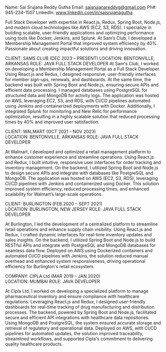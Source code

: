 Name: Sai Srujana Reddy Gutha
      Email: saisrujanareddyg@gmail.com
                                                                                     Ph#: 945-234-1507
					LinkedIn: www.linkedin.com/in/saisrujanagutha


Full Stack Developer with expertise in React.js, Redux, Spring Boot, Node.js, and modern cloud technologies like AWS (EC2, S3, RDS). I specialize in building scalable, user-friendly applications and optimizing performance using tools like Docker, Jenkins, and Splunk. At Sam’s Club, I developed a Membership Management Portal that improved system efficiency by 40%. Passionate about creating impactful solutions and driving innovation.

CLIENT: SAMS CLUB							    		(DEC 2023 – PRESENT)
LOCATION: BENTONVILLE, ARKANSAS
ROLE: JAVA FULL STACK DEVELOPER
At Sam's Club, I worked on developing a Membership Management Portal as a Full Stack Developer. Using React.js and Redux, I designed responsive, user-friendly interfaces for member sign-ups, renewals, and dashboards. At the same time, the backend was built with Spring Boot and Node.js, ensuring secure APIs and efficient data processing. I managed databases using PostgreSQL for structured data and MongoDB for activity logs. The application was hosted on AWS, leveraging EC2, S3, and RDS, with CI/CD pipelines automated using Jenkins and containerized deployments with Docker. Additionally, I integrated Splunk for monitoring and New Relic for performance optimization, resulting in a highly scalable solution that reduced processing times by 40% and improved user satisfaction.

CLIENT: WALMART									(OCT 2021 – NOV 2023)	
LOCATION: BENTONVILLE, ARKANSAS
ROLE: JAVA FULL STACK DEVELOPER

At Walmart, I developed and optimized a retail management platform to enhance customer experience and streamline operations. Using React.js and Redux, I built intuitive, responsive user interfaces for order tracking and inventory management. On the backend, I utilized Spring Boot and Node.js to design secure APIs and integrate with databases like PostgreSQL and MongoDB. The application was hosted on AWS (EC2, S3, RDS), leveraging CI/CD pipelines with Jenkins and containerized using Docker. This solution improved system efficiency, reduced processing times, and enhanced scalability for Walmart’s large-scale operations.


CLIENT: BURLINGTON									(FEB 2020 – SEPT 2021)	
LOCATION: BURLINGTON, NEW JERSEY
ROLE: JAVA FULL STACK DEVELOPER

At Burlington, I led the development of a centralized platform to streamline retail operations and enhance supply chain visibility. Using React.js and Redux, I crafted dynamic interfaces for real-time inventory updates and sales insights. On the backend, I utilized Spring Boot and Node.js to build RESTful APIs and integrate with PostgreSQL and MongoDB databases for seamless data flow. Deployed on AWS using Dockerized containers and automated CI/CD pipelines with Jenkins, the solution reduced manual overhead and enhanced system responsiveness, driving operational efficiency for Burlington's retail ecosystem.


COMPANY: CIPLA Ltd									(MAR 2019 – JAN 2020)	
LOCATION: MUMBAI
ROLE: JAVA DEVELOPER

At Cipla Ltd, I worked on developing a specialized platform to manage pharmaceutical inventory and ensure compliance with healthcare regulations. Leveraging React.js and Redux, I designed user-friendly dashboards for real-time tracking of drug manufacturing and distribution processes. The backend, powered by Spring Boot and Node.js, facilitated secure and efficient API integrations with healthcare data repositories. Using MongoDB and PostgreSQL, the system ensured accurate storage and retrieval of regulatory and operational data. Deployed on AWS, with CI/CD pipelines for automated updates, the solution improved traceability, streamlined workflows, and supported Cipla's commitment to delivering quality healthcare products.





